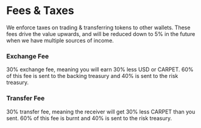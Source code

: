 # Fees & Taxes

We enforce taxes on trading & transferring tokens to other wallets. These fees drive the value upwards, and will be reduced down to 5% in the future when we have multiple sources of income.

### Exchange Fee

30% exchange fee, meaning you will earn 30% less USD or CARPET. 60% of this fee is sent to the backing treasury and 40% is sent to the risk treasury.

### Transfer Fee

30% transfer fee, meaning the receiver will get 30% less CARPET than you sent. 60% of this fee is burnt and 40% is sent to the risk treasury.
